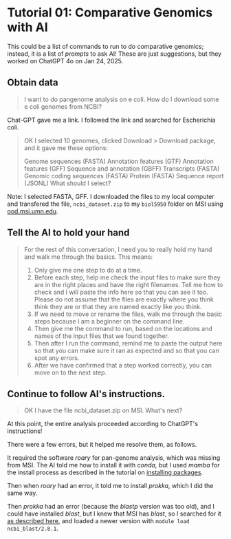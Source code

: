 # Tutorial 01: Comparative Genomics with AI
This could be a list of commands to run to do comparative genomics; instead, it is a list of _prompts_ to ask AI! These are just suggestions, but they worked on ChatGPT 4o on Jan 24, 2025.

## Obtain data
> I want to do pangenome analysis on e coli. How do I download some e coli genomes from NCBI?

Chat-GPT gave me a link. I followed the link and searched for Escherichia coli. 

> OK I selected 10 genomes, clicked Download > Download package, and it gave me these options:
> 
> Genome sequences (FASTA)
> Annotation features (GTF)
> Annotation features (GFF)
> Sequence and annotation (GBFF)
> Transcripts (FASTA)
> Genomic coding sequences (FASTA)
> Protein (FASTA)
> Sequence report (JSONL)
> What should I select?

Note: I selected FASTA, GFF. I downloaded the files to my local computer and transfered the file, `ncbi_dataset.zip` to my `biol5950` folder on MSI using [ood.msi.umn.edu](ood.msi.umn.edu).

## Tell the AI to hold your hand
> For the rest of this conversation, I need you to really hold my hand and walk
> me through the basics. This means:
> 
> 1. Only give me one step to do at a time.
> 2. Before each step, help me check the input files to make sure they are in
>    the right places and have the right filenames. Tell me how to check and
>    I will paste the info here so that you can see it too. Please do not
>    assume that the files are exactly where you think think they are
>    or that they are named exactly like you think.
> 3. If we need to move or rename the files, walk me through the basic steps
>    because I am a beginner on the command line.
> 4. Then give me the command to run, based on the locations and names of the
>    input files that we found together.
> 5. Then after I run the command, remind me to paste the output here so that
>    you can make sure it ran as expected and so that you can spot any errors.
> 6. After we have confirmed that a step worked correctly, you can move on to
>    the next step.
 

## Continue to follow AI's instructions.
> OK I have the file ncbi_dataset.zip on MSI. What's next?

At this point, the entire analysis proceeded according to ChatGPT's instructions!

There were a few errors, but it helped me resolve them, as follows. 

It required the software _roary_ for pan-genome analysis, which was missing from MSI.
The AI told me how to install it with _conda_, but I used _mamba_ for the install
process as described in the tutorial on [installing packages](installing_packages_with_conda.md).

Then when _roary_ had an error, it told me to install _prokka_, which I did the same way.

Then _prokka_ had an error (because the _blastp_ version was too old), and I could have installed
_blast_, but I knew that MSI has _blast_, so I searched for it [as described here](loading_modules.md),
and loaded a newer version with `module load ncbi_blast/2.8.1`.

